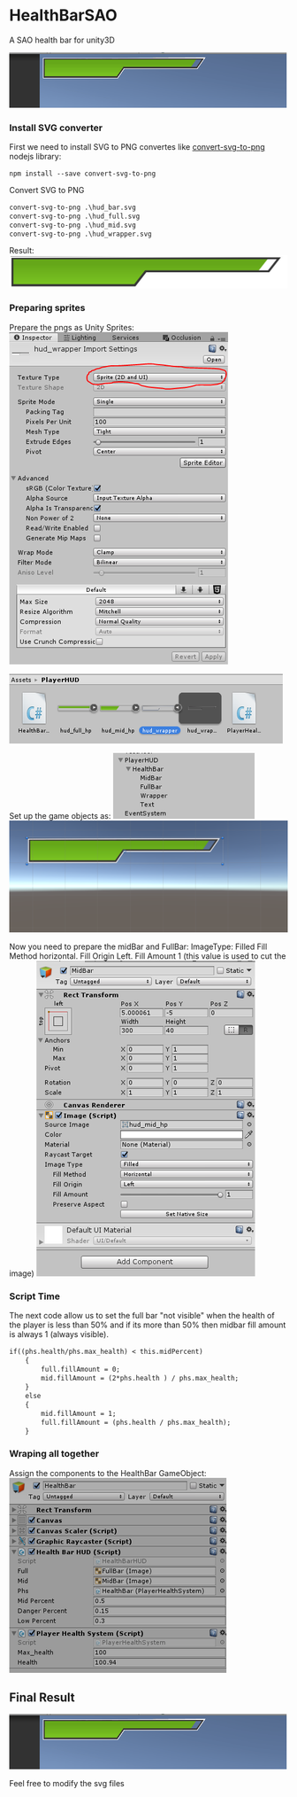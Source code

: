 # HealthBarSAO
A SAO health bar for unity3D

![HealthBar finished](https://raw.githubusercontent.com/SecSamDev/HealthBarSAO/master/healthBarFinish.gif)

### Install SVG converter
First we need to install SVG to PNG convertes like [convert-svg-to-png](https://github.com/NotNinja/convert-svg) nodejs library:

```
npm install --save convert-svg-to-png
```

Convert SVG to PNG
```
convert-svg-to-png .\hud_bar.svg
convert-svg-to-png .\hud_full.svg
convert-svg-to-png .\hud_mid.svg
convert-svg-to-png .\hud_wrapper.svg
```
Result:
![HealthBarSAO](https://raw.githubusercontent.com/SecSamDev/HealthBarSAO/master/hud_bar.png)

### Preparing sprites

Prepare the pngs as Unity Sprites:
![Texture Preparation](https://raw.githubusercontent.com/SecSamDev/HealthBarSAO/master/TextureType.PNG)

![SpritesInDirectory](https://raw.githubusercontent.com/SecSamDev/HealthBarSAO/master/Files.PNG)

Set up the game objects as:
![Game Objects](https://raw.githubusercontent.com/SecSamDev/HealthBarSAO/master/HUDinUnity.PNG)
![Scene](https://raw.githubusercontent.com/SecSamDev/HealthBarSAO/master/HealthBarScene.PNG)

Now you need to prepare the midBar and FullBar:
ImageType: Filled
Fill Method horizontal.
Fill Origin Left.
Fill Amount 1 (this value is used to cut the image)
![MidBar](https://raw.githubusercontent.com/SecSamDev/HealthBarSAO/master/MidBarImage.PNG)

### Script Time
The next code allow us to set the full bar "not visible" when the health of the player is less than 50% and if its more than 50% then midbar fill amount is always 1 (always visible).
```
if((phs.health/phs.max_health) < this.midPercent)
    {
        full.fillAmount = 0;
        mid.fillAmount = (2*phs.health ) / phs.max_health;
    }
    else
    {
        mid.fillAmount = 1;
        full.fillAmount = (phs.health / phs.max_health);
    }
```

### Wraping all together

Assign the components to the HealthBar GameObject:
![HealthBarComponent](https://raw.githubusercontent.com/SecSamDev/HealthBarSAO/master/HealthBarComponents.PNG)


## Final Result

![HealthBar finished](https://raw.githubusercontent.com/SecSamDev/HealthBarSAO/master/healthBarFinish.gif)

Feel free to modify the svg files

